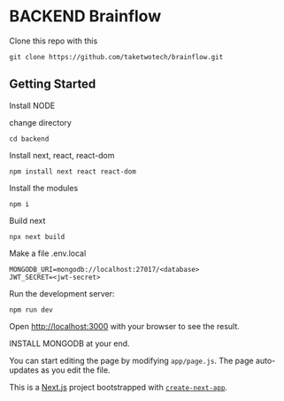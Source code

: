 # BACKEND Brainflow
Clone this repo with this
```
git clone https://github.com/taketwotech/brainflow.git
```

## Getting Started

Install NODE

change directory
```
cd backend
```
Install next, react, react-dom
```
npm install next react react-dom
```

Install the modules
```
npm i
```
Build next
```
npx next build
```
Make a file .env.local
```
MONGODB_URI=mongodb://localhost:27017/<database>
JWT_SECRET=<jwt-secret>
```

Run the development server:

```
npm run dev
```


Open [http://localhost:3000](http://localhost:3000) with your browser to see the result.


INSTALL MONGODB at your end.

You can start editing the page by modifying `app/page.js`. The page auto-updates as you edit the file.
 
 This is a [Next.js](https://nextjs.org/) project bootstrapped with [`create-next-app`](https://github.com/vercel/next.js/tree/canary/packages/create-next-app).


